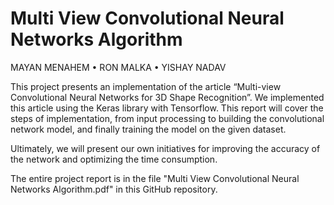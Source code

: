 # Multi View Convolutional Neural Networks Algorithm

MAYAN MENAHEM • RON MALKA • YISHAY NADAV

This project presents an implementation of the article “Multi-view Convolutional Neural Networks for 3D Shape Recognition”. We implemented this article using the Keras library with Tensorflow.
This report will cover the steps of implementation, from input processing to building the convolutional network model, and finally training the model on the given dataset.

Ultimately, we will present our own initiatives for improving the accuracy of the network and optimizing the time consumption.

The entire project report is in the file "Multi View Convolutional Neural Networks Algorithm.pdf" in this GitHub repository.
